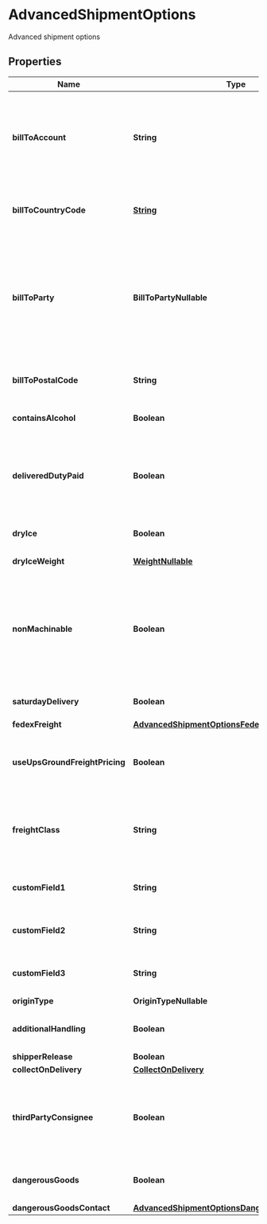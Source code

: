 

# AdvancedShipmentOptions

Advanced shipment options

## Properties

| Name | Type | Description | Notes |
|------------ | ------------- | ------------- | -------------|
|**billToAccount** | **String** | This field is used to [bill shipping costs to a third party](https://www.shipengine.com/docs/shipping/bill-to-third-party/).  This field must be used in conjunction with the &#x60;bill_to_country_code&#x60;, &#x60;bill_to_party&#x60;, and &#x60;bill_to_postal_code&#x60; fields.  |  [optional] |
|**billToCountryCode** | [**String**](String.md) | The two-letter [ISO 3166-1 country code](https://en.wikipedia.org/wiki/ISO_3166-1) of the third-party that is responsible for shipping costs.  |  [optional] |
|**billToParty** | **BillToPartyNullable** | Indicates whether to bill shipping costs to the recipient or to a third-party.  When billing to a third-party, the &#x60;bill_to_account&#x60;, &#x60;bill_to_country_code&#x60;, and &#x60;bill_to_postal_code&#x60; fields must also be set.  |  [optional] |
|**billToPostalCode** | **String** | The postal code of the third-party that is responsible for shipping costs.  |  [optional] |
|**containsAlcohol** | **Boolean** | Indicates that the shipment contains alcohol. |  [optional] |
|**deliveredDutyPaid** | **Boolean** | Indicates that the shipper is paying the international delivery duties for this shipment.  This option is supported by UPS, FedEx, and DHL Express.  |  [optional] |
|**dryIce** | **Boolean** | Indicates if the shipment contain dry ice |  [optional] |
|**dryIceWeight** | [**WeightNullable**](WeightNullable.md) | The weight of the dry ice in the shipment |  [optional] |
|**nonMachinable** | **Boolean** | Indicates that the package cannot be processed automatically because it is too large or irregularly shaped. This is primarily for USPS shipments.  See [Section 1.2 of the USPS parcel standards](https://pe.usps.com/text/dmm300/101.htm#ep1047495) for details.  |  [optional] |
|**saturdayDelivery** | **Boolean** | Enables Saturday delivery, if supported by the carrier. |  [optional] |
|**fedexFreight** | [**AdvancedShipmentOptionsFedexFreight**](AdvancedShipmentOptionsFedexFreight.md) |  |  [optional] |
|**useUpsGroundFreightPricing** | **Boolean** | Whether to use [UPS Ground Freight pricing](https://www.shipengine.com/docs/shipping/ups-ground-freight/).  If enabled, then a &#x60;freight_class&#x60; must also be specified.  |  [optional] |
|**freightClass** | **String** | The National Motor Freight Traffic Association [freight class](http://www.nmfta.org/pages/nmfc?AspxAutoDetectCookieSupport&#x3D;1), such as \&quot;77.5\&quot;, \&quot;110\&quot;, or \&quot;250\&quot;.  |  [optional] |
|**customField1** | **String** | An arbitrary field that can be used to store information about the shipment.  |  [optional] |
|**customField2** | **String** | An arbitrary field that can be used to store information about the shipment.  |  [optional] |
|**customField3** | **String** | An arbitrary field that can be used to store information about the shipment.  |  [optional] |
|**originType** | **OriginTypeNullable** |  |  [optional] |
|**additionalHandling** | **Boolean** | Indicate to the carrier that this shipment requires additional handling.  |  [optional] |
|**shipperRelease** | **Boolean** |  |  [optional] |
|**collectOnDelivery** | [**CollectOnDelivery**](CollectOnDelivery.md) |  |  [optional] |
|**thirdPartyConsignee** | **Boolean** | Third Party Consignee option is a value-added service that allows the shipper to supply goods without commercial invoices being attached |  [optional] |
|**dangerousGoods** | **Boolean** | Indicates if the Dangerous goods are present in the shipment |  [optional] |
|**dangerousGoodsContact** | [**AdvancedShipmentOptionsDangerousGoodsContact**](AdvancedShipmentOptionsDangerousGoodsContact.md) |  |  [optional] |



